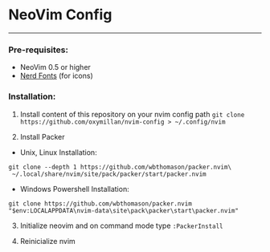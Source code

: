 # NeoVim Config
---

### Pre-requisites:
- NeoVim 0.5 or higher
- [Nerd Fonts](https://github.com/ryanoasis/nerd-fonts) (for icons)

### Installation:
1. Install content of this repository on your nvim config path
`git clone https://github.com/oxymillan/nvim-config > ~/.config/nvim`

2. Install Packer

* Unix, Linux Installation:
```
git clone --depth 1 https://github.com/wbthomason/packer.nvim\
 ~/.local/share/nvim/site/pack/packer/start/packer.nvim
```

* Windows Powershell Installation:
```
git clone https://github.com/wbthomason/packer.nvim "$env:LOCALAPPDATA\nvim-data\site\pack\packer\start\packer.nvim"
```

3. Initialize neovim and on command mode type `:PackerInstall`

4. Reinicialize nvim
